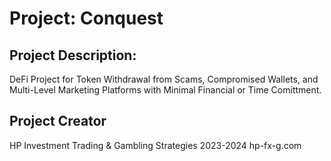 # Project: Conquest

## Project Description: 
DeFi Project for Token Withdrawal from Scams, Compromised Wallets, and Multi-Level Marketing Platforms with Minimal Financial or Time Comittment.

## Project Creator
HP Investment Trading & Gambling Strategies
2023-2024
hp-fx-g.com
